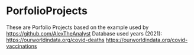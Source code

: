 # PorfolioProjects
These are Porfolio Projects based on the example used by https://github.com/AlexTheAnalyst 
Database used years (2021): https://ourworldindata.org/covid-deaths
                  https://ourworldindata.org/covid-vaccinations

